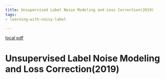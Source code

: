 ```yaml
---
title: Unsupervised Label Noise Modeling and Loss Correction(2019)
tags:
- learning-with-noisy-label

---
```


[local pdf](../../../pdfs/2019-Unsupervised%20Label%20Noise%20Modeling%20and%20Loss%20Correction.pdf)

# Unsupervised Label Noise Modeling and Loss Correction(2019)
